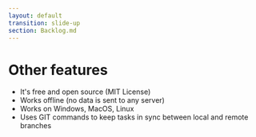 ```yaml
---
layout: default
transition: slide-up
section: Backlog.md
---
```


# Other features

<v-clicks>

* It's free and open source (MIT License)
* Works offline (no data is sent to any server)
* Works on Windows, MacOS, Linux
* Uses GIT commands to keep tasks in sync between local and remote branches

</v-clicks>
